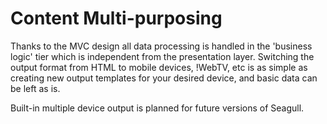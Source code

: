 <!-- Name: Misc/ContentMultipurposing -->
<!-- Version: 2 -->
<!-- Last-Modified: 2005/11/14 00:17:09 -->
<!-- Author: demian -->

# Content Multi-purposing

Thanks to the MVC design all data processing is handled in the 'business logic' tier which is independent from the presentation layer.  Switching the output format from HTML to mobile devices, !WebTV, etc is as simple as creating new output templates for your desired device, and basic data can be left as is.

Built-in multiple device output is planned for future versions of Seagull.